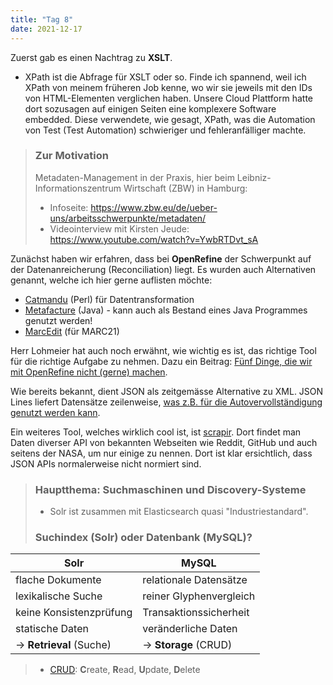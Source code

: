 ```yaml
---
title: "Tag 8"
date: 2021-12-17
---
```


Zuerst gab es einen Nachtrag zu **XSLT**. 

- XPath ist die Abfrage für XSLT oder so. Finde ich spannend, weil ich XPath von meinem früheren Job kenne, wo wir sie jeweils mit den IDs von HTML-Elementen verglichen haben. Unsere Cloud Plattform hatte dort sozusagen auf einigen Seiten eine komplexere Software embedded. Diese verwendete, wie gesagt, XPath, was die Automation von Test (Test Automation) schwieriger und fehleranfälliger machte.

> ### Zur Motivation  
> 
> Metadaten-Management in der Praxis, hier beim Leibniz-Informationszentrum Wirtschaft (ZBW) in Hamburg:
> * Infoseite: <https://www.zbw.eu/de/ueber-uns/arbeitsschwerpunkte/metadaten/>
> * Videointerview mit Kirsten Jeude: <https://www.youtube.com/watch?v=YwbRTDvt_sA>

Zunächst haben wir erfahren, dass bei **OpenRefine** der Schwerpunkt auf der Datenanreicherung (Reconciliation) liegt. Es wurden auch Alternativen genannt, welche ich hier gerne auflisten möchte:

* [Catmandu](https://librecat.org) (Perl) für Datentransformation
* [Metafacture](https://github.com/metafacture/metafacture-core) (Java) - kann auch als Bestand eines Java Programmes genutzt werden!
* [MarcEdit](https://marcedit.reeset.net) (für MARC21)

Herr Lohmeier hat auch noch erwähnt, wie wichtig es ist, das richtige Tool für die richtige Aufgabe zu nehmen. Dazu ein Beitrag: [Fünf Dinge, die wir mit OpenRefine nicht (gerne) machen](https://fdmlab.landesarchiv-bw.de/post/2021-09-fuenf-dinge-die-wir-mit-openrefine-nicht-machen/).

Wie bereits bekannt, dient JSON als zeitgemässe Alternative zu XML. JSON Lines liefert Datensätze zeilenweise, [was z.B. für die Autovervollständigung genutzt werden kann](https://lobid.org/gnd/api#buld_downloads).

Ein weiteres Tool, welches wirklich cool ist, ist [scrapir](https://scrapir.org/). Dort findet man Daten diverser API von bekannten Webseiten wie Reddit, GitHub und auch seitens der NASA, um nur einige zu nennen. Dort ist klar ersichtlich, dass JSON APIs normalerweise nicht normiert sind.

> ### Hauptthema: Suchmaschinen und Discovery-Systeme
>
> * Solr ist zusammen mit Elasticsearch quasi "Industriestandard".
> ### Suchindex (Solr) oder Datenbank (MySQL)?

| Solr                     | MySQL                   |
| ------------------------ | ----------------------- |
| flache Dokumente         | relationale Datensätze  |
| lexikalische Suche       | reiner Glyphenvergleich |
| keine Konsistenzprüfung  | Transaktionssicherheit  |
| statische Daten          | veränderliche Daten     |
| -> **Retrieval** (Suche) | -> **Storage** (CRUD)   |

> * [CRUD](https://de.wikipedia.org/wiki/CRUD): **C**reate, **R**ead, **U**pdate, **D**elete

